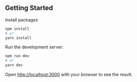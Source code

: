 ## Getting Started

Install packages

```bash
npm install
# or
yarn install

```

Run the development server:

```bash
npm run dev
# or
yarn dev

```

Open [http://localhost:3000](http://localhost:3000) with your browser to see the result.
